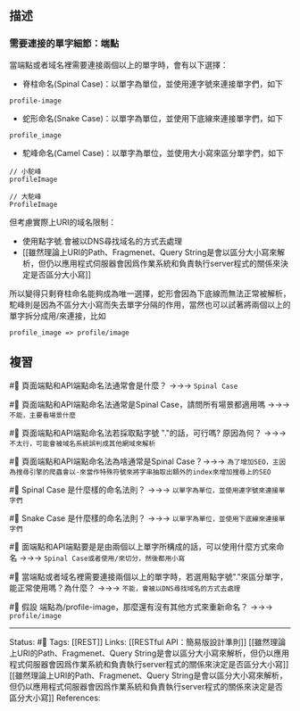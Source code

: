 

## 描述

### 需要連接的單字細節：端點

當端點或者域名裡需要連接兩個以上的單字時，會有以下選擇：
- 脊柱命名(Spinal Case)：以單字為單位，並使用連字號來連接單字們，如下
```
profile-image
```

- 蛇形命名(Snake Case)：以單字為單位，並使用下底線來連接單字們，如下
```
profile_image
```

- 駝峰命名(Camel Case)：以單字為單位，並使用大小寫來區分單字們，如下
```
// 小駝峰
profileImage

// 大駝峰
ProfileImage
```

但考慮實際上URI的域名限制：
- 使用點字號.會被以DNS尋找域名的方式去處理
- [[雖然理論上URI的Path、Fragmenet、Query String是會以區分大小寫來解析，但仍以應用程式伺服器會因爲作業系統和負責執行server程式的關係來決定是否區分大小寫]]

  
所以變得只剩脊柱命名能夠成為唯一選擇，蛇形會因為下底線而無法正常被解析，駝峰則是因為不區分大小寫而失去單字分隔的作用，當然也可以試著將兩個以上的單字拆分成用/來連接，比如

```
profile_image => profile/image
```


## 複習

#🧠 頁面端點和API端點命名法通常會是什麼？ ->->-> `Spinal Case`
<!--SR:!2023-12-31,100,230-->

#🧠 頁面端點和API端點命名法通常是Spinal Case，請問所有場景都適用嗎 ->->-> `不能，主要看場景什麼`
<!--SR:!2024-08-10,389,250-->

#🧠 頁面端點和API端點命名法若採取點字號 "."的話，可行嗎? 原因為何？ ->->-> `不太行，可能會被域名系統誤判成其他網域來解析`
<!--SR:!2024-01-19,199,250-->


#🧠 頁面端點和API端點命名法為啥通常是Spinal Case？->->-> `為了增加SEO，主因為搜尋引擎的爬蟲會以-來當作特殊符號來將字串抽取出額外的index來增加搜尋上的SEO`
<!--SR:!2023-12-08,91,230-->

#🧠 Spinal Case 是什麼樣的命名法則？ ->->-> `以單字為單位，並使用連字號來連接單字們`
<!--SR:!2024-07-30,372,250-->

#🧠 Snake Case 是什麼樣的命名法則？ ->->-> `以單字為單位，並使用下底線來連接單字們`
<!--SR:!2023-12-20,99,230-->

#🧠 面端點和API端點要是是由兩個以上單字所構成的話，可以使用什麼方式來命名 ->->-> `Spinal Case或者使用/來切分，然後都用小寫`
<!--SR:!2023-12-27,96,230-->

#🧠 當端點或者域名裡需要連接兩個以上的單字時，若選用點字號"."來區分單字，能正常使用嗎？為什麼？ ->->-> `不能，會被以DNS尋找域名的方式去處理`
<!--SR:!2023-12-09,92,230-->

#🧠 假設 端點為/profile-image，那麼還有沒有其他方式來重新命名？  ->->-> `profile/image`
<!--SR:!2023-09-25,69,230-->


---
Status: #🌱 
Tags:
[[REST]]
Links:
[[RESTful API：簡易版設計準則]]
[[雖然理論上URI的Path、Fragmenet、Query String是會以區分大小寫來解析，但仍以應用程式伺服器會因爲作業系統和負責執行server程式的關係來決定是否區分大小寫]]
[[雖然理論上URI的Path、Fragmenet、Query String是會以區分大小寫來解析，但仍以應用程式伺服器會因爲作業系統和負責執行server程式的關係來決定是否區分大小寫]]
References: